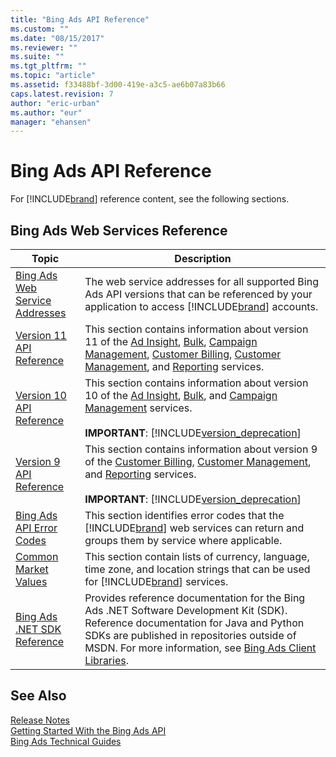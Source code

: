 ```yaml
---
title: "Bing Ads API Reference"
ms.custom: ""
ms.date: "08/15/2017"
ms.reviewer: ""
ms.suite: ""
ms.tgt_pltfrm: ""
ms.topic: "article"
ms.assetid: f33488bf-3d00-419e-a3c5-ae6b07a83b66
caps.latest.revision: 7
author: "eric-urban"
ms.author: "eur"
manager: "ehansen"
---
```

# Bing Ads API Reference
For [!INCLUDE[brand](../../concepts/includes/brand.md)] reference content, see the following sections.

## Bing Ads Web Services Reference

|Topic|Description|
|---------|---------------|
|[Bing Ads Web Service Addresses](../../concepts/api-reference/bing-ads-web-service-addresses.md)|The web service addresses for all supported Bing Ads API versions that can be referenced by your application to access [!INCLUDE[brand](../../concepts/includes/brand.md)] accounts.|
|[Version 11 API Reference](../../concepts/api-reference/version-11-api-reference.md)|This section contains information about version 11 of the [Ad Insight](https://msdn.microsoft.com/library/bing-ads-ad-insight-service-reference(v=msads.110).aspx), [Bulk](https://msdn.microsoft.com/library/bing-ads-bulk-service-reference(v=msads.110).aspx), [Campaign Management](https://msdn.microsoft.com/library/bing-ads-campaign-management-service-reference(v=msads.110).aspx), [Customer Billing](https://msdn.microsoft.com/library/bing-ads-customer-billing-service-reference(v=msads.110).aspx), [Customer Management](https://msdn.microsoft.com/library/bing-ads-customer-management-service-reference(v=msads.110).aspx), and [Reporting](https://msdn.microsoft.com/library/bing-ads-reporting-service-reference(v=msads.110).aspx) services.|
|[Version 10 API Reference](../../concepts/api-reference/version-10-api-reference.md)|This section contains information about version 10 of the [Ad Insight](https://msdn.microsoft.com/library/bing-ads-ad-insight-service-reference(v=msads.100).aspx), [Bulk](https://msdn.microsoft.com/library/bing-ads-bulk-service-reference(v=msads.100).aspx), and [Campaign Management](https://msdn.microsoft.com/library/bing-ads-campaign-management-service-reference(v=msads.100).aspx) services.<br/><br/>**IMPORTANT**: [!INCLUDE[version_deprecation](../../concepts/includes/version-deprecation.md)]|
|[Version 9 API Reference](../../concepts/api-reference/version-9-api-reference.md)|This section contains information about version 9 of the [Customer Billing](https://msdn.microsoft.com/library/bing-ads-customer-billing-service-reference(v=msads.90).aspx), [Customer Management](https://msdn.microsoft.com/library/bing-ads-customer-management-service-reference(v=msads.90).aspx), and [Reporting](https://msdn.microsoft.com/library/bing-ads-reporting-service-reference(v=msads.90).aspx) services.<br/><br/>**IMPORTANT**: [!INCLUDE[version_deprecation](../../concepts/includes/version-deprecation.md)]|
|[Bing Ads API Error Codes](../../concepts/api-reference/bing-ads-api-error-codes.md)|This section identifies error codes that the [!INCLUDE[brand](../../concepts/includes/brand.md)] web services can return and groups them by service where applicable.|
|[Common Market Values](../../concepts/api-reference/common-market-values.md)|This section contain lists of currency, language, time zone, and location strings that can be used for [!INCLUDE[brand](../../concepts/includes/brand.md)] services.|
|[Bing Ads .NET SDK Reference](../../concepts/bing-ads-net-sdk-reference.md)|Provides reference documentation for the Bing Ads .NET Software Development Kit (SDK). Reference documentation for Java and Python SDKs are published in repositories outside of MSDN. For more information, see [Bing Ads Client Libraries](../../concepts/bing-ads-client-libraries.md).|

## See Also
[Release Notes](../../concepts/release-notes.md)  
[Getting Started With the Bing Ads API](../../concepts/getting-started-with-the-bing-ads-api.md)  
[Bing Ads Technical Guides](../../concepts/bing-ads-technical-guides.md)  

